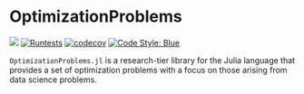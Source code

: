# OptimizationProblems

[![](https://img.shields.io/badge/docs-dev-blue.svg)](https://numoptim.github.io/OptimizationProblems.jl/dev/)
[![Runtests](https://github.com/numoptim/OptimizationProblems.jl/actions/workflows/runtests.yml/badge.svg)](https://github.com/numoptim/OptimizationProblems.jl/actions/workflows/runtests.yml)
[![codecov](https://codecov.io/gh/numoptim/OptimizationMethods.jl/graph/badge.svg?token=2777XJE9W2)](https://codecov.io/gh/numoptim/OptimizationMethods.jl)
[![Code Style: Blue](https://img.shields.io/badge/code%20style-blue-4495d1.svg)](https://github.com/invenia/BlueStyle)



`OptimizationProblems.jl` is a research-tier library for the Julia language 
that provides a set of optimization problems with a focus on those arising 
from data science problems. 